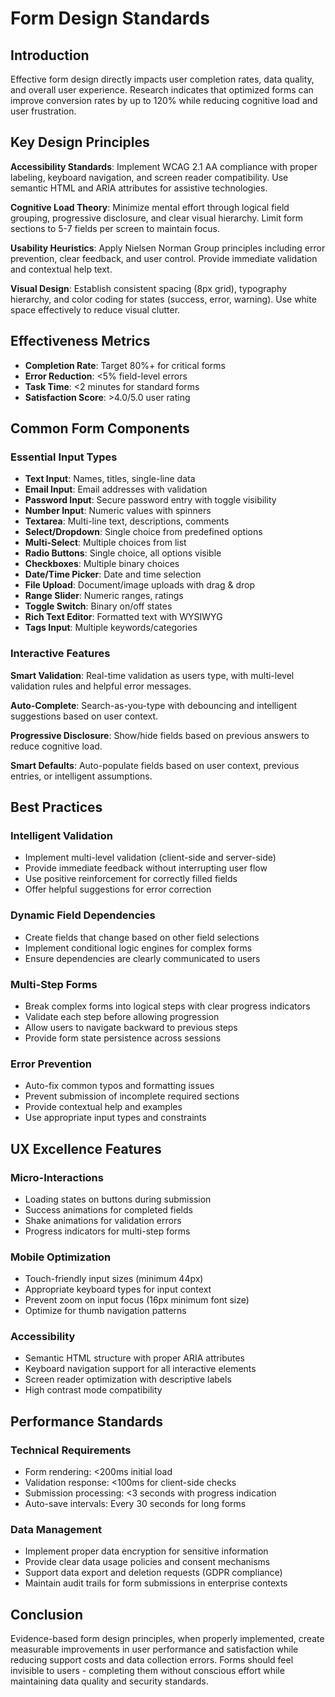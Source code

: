 # Form Design Standards

## Introduction

Effective form design directly impacts user completion rates, data quality, and overall user experience. Research indicates that optimized forms can improve conversion rates by up to 120% while reducing cognitive load and user frustration.

## Key Design Principles

**Accessibility Standards**: Implement WCAG 2.1 AA compliance with proper labeling, keyboard navigation, and screen reader compatibility. Use semantic HTML and ARIA attributes for assistive technologies.

**Cognitive Load Theory**: Minimize mental effort through logical field grouping, progressive disclosure, and clear visual hierarchy. Limit form sections to 5-7 fields per screen to maintain focus.

**Usability Heuristics**: Apply Nielsen Norman Group principles including error prevention, clear feedback, and user control. Provide immediate validation and contextual help text.

**Visual Design**: Establish consistent spacing (8px grid), typography hierarchy, and color coding for states (success, error, warning). Use white space effectively to reduce visual clutter.

## Effectiveness Metrics

- **Completion Rate**: Target 80%+ for critical forms
- **Error Reduction**: <5% field-level errors
- **Task Time**: <2 minutes for standard forms
- **Satisfaction Score**: >4.0/5.0 user rating

## Common Form Components

### Essential Input Types

- **Text Input**: Names, titles, single-line data
- **Email Input**: Email addresses with validation
- **Password Input**: Secure password entry with toggle visibility
- **Number Input**: Numeric values with spinners
- **Textarea**: Multi-line text, descriptions, comments
- **Select/Dropdown**: Single choice from predefined options
- **Multi-Select**: Multiple choices from list
- **Radio Buttons**: Single choice, all options visible
- **Checkboxes**: Multiple binary choices
- **Date/Time Picker**: Date and time selection
- **File Upload**: Document/image uploads with drag & drop
- **Range Slider**: Numeric ranges, ratings
- **Toggle Switch**: Binary on/off states
- **Rich Text Editor**: Formatted text with WYSIWYG
- **Tags Input**: Multiple keywords/categories

### Interactive Features

**Smart Validation**: Real-time validation as users type, with multi-level validation rules and helpful error messages.

**Auto-Complete**: Search-as-you-type with debouncing and intelligent suggestions based on user context.

**Progressive Disclosure**: Show/hide fields based on previous answers to reduce cognitive load.

**Smart Defaults**: Auto-populate fields based on user context, previous entries, or intelligent assumptions.

## Best Practices

### Intelligent Validation

- Implement multi-level validation (client-side and server-side)
- Provide immediate feedback without interrupting user flow
- Use positive reinforcement for correctly filled fields
- Offer helpful suggestions for error correction

### Dynamic Field Dependencies

- Create fields that change based on other field selections
- Implement conditional logic engines for complex forms
- Ensure dependencies are clearly communicated to users

### Multi-Step Forms

- Break complex forms into logical steps with clear progress indicators
- Validate each step before allowing progression
- Allow users to navigate backward to previous steps
- Provide form state persistence across sessions

### Error Prevention

- Auto-fix common typos and formatting issues
- Prevent submission of incomplete required sections
- Provide contextual help and examples
- Use appropriate input types and constraints

## UX Excellence Features

### Micro-Interactions

- Loading states on buttons during submission
- Success animations for completed fields
- Shake animations for validation errors
- Progress indicators for multi-step forms

### Mobile Optimization

- Touch-friendly input sizes (minimum 44px)
- Appropriate keyboard types for input context
- Prevent zoom on input focus (16px minimum font size)
- Optimize for thumb navigation patterns

### Accessibility

- Semantic HTML structure with proper ARIA attributes
- Keyboard navigation support for all interactive elements
- Screen reader optimization with descriptive labels
- High contrast mode compatibility

## Performance Standards

### Technical Requirements

- Form rendering: <200ms initial load
- Validation response: <100ms for client-side checks
- Submission processing: <3 seconds with progress indication
- Auto-save intervals: Every 30 seconds for long forms

### Data Management

- Implement proper data encryption for sensitive information
- Provide clear data usage policies and consent mechanisms
- Support data export and deletion requests (GDPR compliance)
- Maintain audit trails for form submissions in enterprise contexts

## Conclusion

Evidence-based form design principles, when properly implemented, create measurable improvements in user performance and satisfaction while reducing support costs and data collection errors. Forms should feel invisible to users - completing them without conscious effort while maintaining data quality and security standards.
